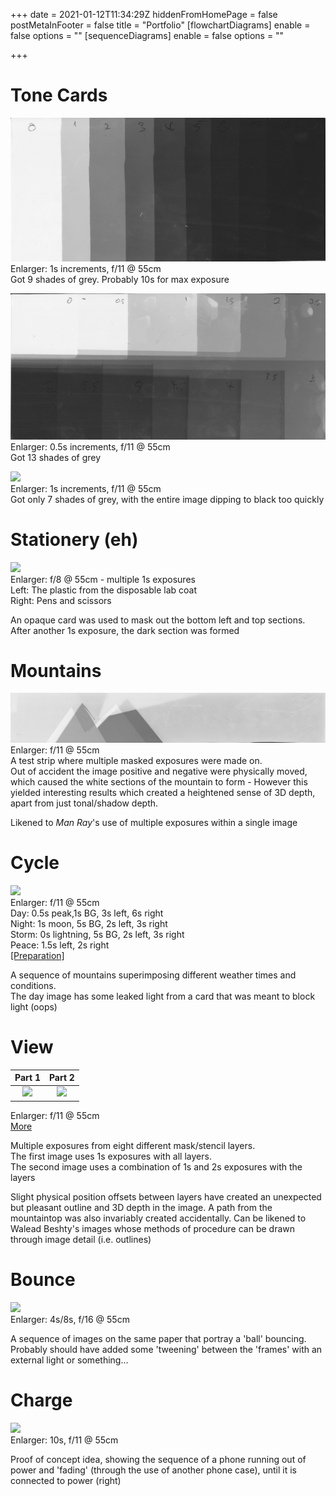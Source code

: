 +++
date = 2021-01-12T11:34:29Z
hiddenFromHomePage = false
postMetaInFooter = false
title = "Portfolio"
[flowchartDiagrams]
enable = false
options = ""
[sequenceDiagrams]
enable = false
options = ""

+++
# Tone Cards

![](/uploads/tone-card-1s-f11-55cm.jpg)  
Enlarger: 1s increments, f/11 @ 55cm  
Got 9 shades of grey. Probably 10s for max exposure

![](/uploads/tone-card-0-5s-f11-55cm.jpg)  
Enlarger: 0.5s increments, f/11 @ 55cm  
Got 13 shades of grey

![](/uploads/tone-card-test-1s-f11-55cm.jpg)  
Enlarger: 1s increments, f/11 @ 55cm  
Got only 7 shades of grey, with the entire image dipping to black too quickly

# Stationery (eh)

![](/uploads/material-test-1s-f8-55cm.jpg)  
Enlarger: f/8 @ 55cm - multiple 1s exposures  
Left: The plastic from the disposable lab coat  
Right: Pens and scissors

An opaque card was used to mask out the bottom left and top sections. After another 1s exposure, the dark section was formed

# Mountains

![](/uploads/mountain-test-f11-55cm.jpg)  
Enlarger: f/11 @ 55cm  
A test strip where multiple masked exposures were made on.  
Out of accident the image positive and negative were physically moved, which caused the white sections of the mountain to form - However this yielded interesting results which created a heightened sense of 3D depth, apart from just tonal/shadow depth.

Likened to _Man Ray_'s use of multiple exposures within a single image

# Cycle

![](/uploads/cycle-f11-55cm.jpg)  
Enlarger: f/11 @ 55cm  
Day: 0.5s peak,1s BG, 3s left, 6s right  
Night: 1s moon, 5s BG, 2s left, 3s right  
Storm: 0s lightning, 5s BG, 2s left, 3s right  
Peace: 1.5s left, 2s right  
[\[Preparation\]](/uploads/cycle-prep.jpg)

A sequence of mountains superimposing different weather times and conditions.  
The day image has some leaked light from a card that was meant to block light (oops)

# View

|Part 1|Part 2|
|:----:|:----:|
|![](/uploads/view-1-f11-55cm.jpg)|![](/uploads/view-2-f11-55cm.jpg)|

Enlarger: f/11 @ 55cm  
[More](../construction/view)

  
Multiple exposures from eight different mask/stencil layers.  
The first image uses 1s exposures with all layers.  
The second image uses a combination of 1s and 2s exposures with the layers

Slight physical position offsets between layers have created an unexpected but pleasant outline and 3D depth in the image. A path from the mountaintop was also invariably created accidentally. Can be likened to Walead Beshty's images whose methods of procedure can be drawn through image detail (i.e. outlines)

# Bounce

![](/uploads/bounce-4s-8s-f16-55cm.jpg)  
Enlarger: 4s/8s, f/16 @ 55cm

A sequence of images on the same paper that portray a 'ball' bouncing.  
Probably should have added some 'tweening' between the 'frames' with an external light or something...

# Charge

![](/uploads/charged-10s-f11-55cm.jpg)  
Enlarger: 10s, f/11 @ 55cm

Proof of concept idea, showing the sequence of a phone running out of power and 'fading' (through the use of another phone case), until it is connected to power (right)